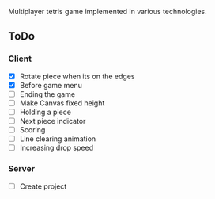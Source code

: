 Multiplayer tetris game implemented in various technologies.

## ToDo
### Client
- [X] Rotate piece when its on the edges
- [X] Before game menu
- [ ] Ending the game
- [ ] Make Canvas fixed height
- [ ] Holding a piece
- [ ] Next piece indicator
- [ ] Scoring
- [ ] Line clearing animation
- [ ] Increasing drop speed

### Server
- [ ] Create project
